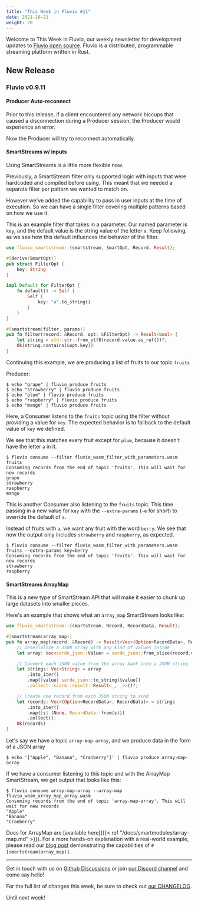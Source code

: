 ```yaml
---
title: "This Week in Fluvio #11"
date: 2021-10-21
weight: 20
---
```

Welcome to This Week in Fluvio, our weekly newsletter
for development updates to [Fluvio open source]. Fluvio is a distributed,
programmable streaming platform written in Rust.

## New Release

### Fluvio v0.9.11

#### Producer Auto-reconnect
Prior to this release, if a client encountered any network hiccups that caused a disconnection during a Producer session, the Producer would experience an error.

Now the Producer will try to reconnect automatically.

#### SmartStreams w/ inputs
Using SmartStreams is a little more flexible now.

Previously, a SmartStream filter only supported logic with inputs that were hardcoded and compiled before using. This meant that we needed a separate filter per pattern we wanted to match on.

However we've added the capability to pass in user inputs at the time of execution. So we can have a single filter covering multiple patterns based on how we use it.

This is an example filter that takes in a parameter. Our named parameter is `key`, and the default value is the string value of the letter `a`. Keep following, as we see how this default influences the behavior of the filter.


```rust
use fluvio_smartstream::{smartstream, SmartOpt, Record, Result};

#[derive(SmartOpt)]
pub struct FilterOpt {
    key: String
}

impl Default for FilterOpt {
    fn default() -> Self {
        Self {
            key: "a".to_string()
        }
    }
}

#[smartstream(filter, params)]
pub fn filter(record: &Record, opt: &FilterOpt) -> Result<bool> {
    let string = std::str::from_utf8(record.value.as_ref())?;
    Ok(string.contains(&opt.key))
}
```

Continuing this example, we are producing a list of fruits to our topic `fruits`

Producer:

```shell
$ echo "grape" | fluvio produce fruits
$ echo "strawberry" | fluvio produce fruits
$ echo "plum" | fluvio produce fruits
$ echo "raspberry" | fluvio produce fruits
$ echo "mango" | fluvio produce fruits
```

Here, a Consumer listens to the `fruits` topic using the filter without providing a value for `key`. The expected behavior is to fallback to the default value of `key` we defined.

We see that this matches every fruit except for `plum`, because it doesn't have the letter `a` in it.

```shell
$ fluvio consume --filter fluvio_wasm_filter_with_parameters.wasm fruits
Consuming records from the end of topic 'fruits'. This will wait for new records
grape
strawberry
raspberry
mango
```

This is another Consumer also listening to the `fruits` topic. This time passing in a new value for `key` with the `--extra-params` (`-e` for short) to override the default of `a`.

Instead of fruits with `a`, we want any fruit with the word `berry`. We see that now the output only includes `strawberry` and `raspberry`, as expected.

```shell
$ fluvio consume --filter fluvio_wasm_filter_with_parameters.wasm fruits --extra-params key=berry
Consuming records from the end of topic 'fruits'. This will wait for new records
strawberry
raspberry
```

#### SmartStreams ArrayMap 
This is a new type of SmartStream API that will make it easier to chunk up large datasets into smaller pieces. 

Here's an example that shows what an `array_map` SmartStream looks like:

```rust
use fluvio_smartstream::{smartstream, Record, RecordData, Result};

#[smartstream(array_map)]
pub fn array_map(record: &Record) -> Result<Vec<(Option<RecordData>, RecordData)>> {
    // Deserialize a JSON array with any kind of values inside
    let array: Vec<serde_json::Value> = serde_json::from_slice(record.value.as_ref())?;

    // Convert each JSON value from the array back into a JSON string
    let strings: Vec<String> = array
        .into_iter()
        .map(|value| serde_json::to_string(&value))
        .collect::<core::result::Result<_, _>>()?;

    // Create one record from each JSON string to send
    let records: Vec<(Option<RecordData>, RecordData)> = strings
        .into_iter()
        .map(|s| (None, RecordData::from(s)))
        .collect();
    Ok(records)
}
```

Let's say we have a topic `array-map-array`, and we produce data in the form of a JSON array

```shell
$ echo '["Apple", "Banana", "Cranberry"]' | fluvio produce array-map-array
```

If we have a consumer listening to this topic and with the ArrayMap SmartStream, we get output that looks like this:

```shell
$ fluvio consume array-map-array --array-map fluvio_wasm_array_map_array.wasm
Consuming records from the end of topic 'array-map-array'. This will wait for new records
"Apple"
"Banana"
"Cranberry"
```

Docs for ArrayMap are [available here]({{< ref "/docs/smartmodules/array-map.md" >}}). For a more hands-on explanation with a real-world example, please read our [blog post](https://infinyon.com/blog/2021/10/smartstream-array-map-reddit/) demonstrating the capabilities of `#[smartstream(array_map)]`.


---

Get in touch with us on [Github Discussions] or join [our Discord channel] and come say hello!

For the full list of changes this week, be sure to check out [our CHANGELOG].

Until next week!

[Fluvio open source]: https://github.com/infinyon/fluvio
[our CHANGELOG]: https://github.com/infinyon/fluvio/blob/master/CHANGELOG.md
[our Discord channel]: https://discordapp.com/invite/bBG2dTz
[Github Discussions]: https://github.com/infinyon/fluvio/discussions
[connectors]: /connectors